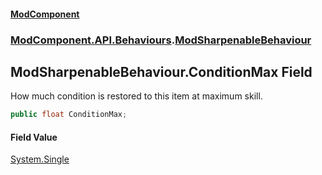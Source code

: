 #### [ModComponent](index.md 'index')
### [ModComponent.API.Behaviours](index.md#ModComponent.API.Behaviours 'ModComponent.API.Behaviours').[ModSharpenableBehaviour](ModSharpenableBehaviour.md 'ModComponent.API.Behaviours.ModSharpenableBehaviour')

## ModSharpenableBehaviour.ConditionMax Field

How much condition is restored to this item at maximum skill.

```csharp
public float ConditionMax;
```

#### Field Value
[System.Single](https://docs.microsoft.com/en-us/dotnet/api/System.Single 'System.Single')